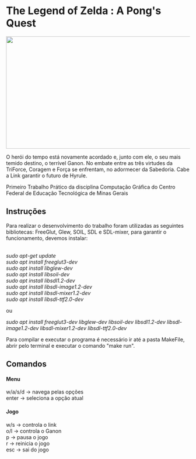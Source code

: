 #  The Legend of Zelda : A Pong's Quest

<p align="center">
  <img width="734" height="307" src="https://github.com/karl-marcus/Zelda-A-Pong-s-Quest/blob/master/Texturas/Logo-Readme.png?raw=true">
</p>

O herói do tempo está novamente acordado e, junto com ele, o seu mais temido destino, o terrível Ganon. No embate entre as três virtudes da TriForce, Coragem e Força se enfrentam, no adormecer da Sabedoria. Cabe a Link garantir o futuro de Hyrule.  

Primeiro Trabalho Prático da disciplina Computação Gráfica do Centro Federal de Educação Tecnológica de Minas Gerais  

## Instruções

Para realizar o desenvolvimento do trabalho foram utilizadas as seguintes bibliotecas: FreeGlut, Glew, SOIL, SDL e SDL-mixer, para garantir o funcionamento, devemos instalar:<br /><br />

<em>sudo apt-get update</em><br />
<em>sudo apt install freeglut3-dev</em><br />
<em>sudo apt install libglew-dev</em><br />
<em>sudo apt install libsoil-dev</em><br />
<em>sudo apt install libsdl1.2-dev</em><br />
<em>sudo apt install libsdl-image1.2-dev</em><br />
<em>sudo apt install libsdl-mixer1.2-dev</em><br />
<em>sudo apt install libsdl-ttf2.0-dev</em><br />

ou<br />

<em>sudo apt install freeglut3-dev libglew-dev libsoil-dev libsdl1.2-dev libsdl-image1.2-dev libsdl-mixer1.2-dev libsdl-ttf2.0-dev</em><br />

Para compilar e executar o programa é necessário ir até a pasta MakeFile, abrir pelo terminal e executar o comando "make run".

## Comandos

#### Menu
w/a/s/d -> navega pelas opções<br />
enter -> seleciona a opção atual<br />
#### Jogo
w/s -> controla o link<br />
o/l -> controla o Ganon<br />
p -> pausa o jogo<br />
r -> reinicia o jogo<br />
esc -> sai do jogo<br />
